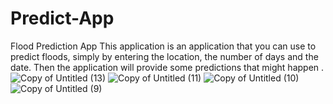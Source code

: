 # Predict-App
Flood Prediction App
This application is an application that you can use to predict floods, simply by entering the location, the number of days and the date. Then the application will provide some predictions that might happen .
![Copy of Untitled (13)](https://user-images.githubusercontent.com/74672041/120847939-5feffc80-c59e-11eb-9eb1-5d44331b44d1.png)
![Copy of Untitled (11)](https://user-images.githubusercontent.com/74672041/120847954-641c1a00-c59e-11eb-9624-cc0a62e87a96.png)
![Copy of Untitled (10)](https://user-images.githubusercontent.com/74672041/120847960-65e5dd80-c59e-11eb-982a-f25b4f2c1ec7.png)
![Copy of Untitled (9)](https://user-images.githubusercontent.com/74672041/120847969-68483780-c59e-11eb-9aac-32a530cf9203.png)
